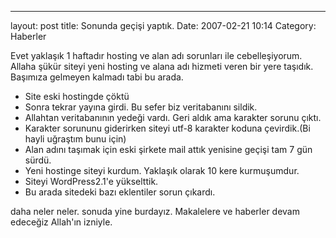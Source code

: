 ---
layout: post
title: Sonunda geçişi yaptık.
Date: 2007-02-21 10:14
Category: Haberler

Evet yaklaşık 1 haftadır hosting ve alan adı sorunları ile
cebelleşiyorum. Allaha şükür siteyi yeni hosting ve alana adı hizmeti
veren bir yere taşıdık. Başımıza gelmeyen kalmadı tabi bu arada.

-   Site eski hostingde çöktü
-   Sonra tekrar yayına girdi. Bu sefer biz veritabanını sildik.
-   Allahtan veritabanının yedeği vardı. Geri aldık ama karakter sorunu
    çıktı.
-   Karakter sorununu giderirken siteyi utf-8 karakter koduna
    çevirdik.(Bi hayli uğraştım bunu için)
-   Alan adını taşımak için eski şirkete mail attık yenisine geçişi tam
    7 gün sürdü.
-   Yeni hostinge siteyi kurdum. Yaklaşık olarak 10 kere kurmuşumdur.
-   Siteyi WordPress2.1'e yükselttik.
-   Bu arada sitedeki bazı eklentiler sorun çıkardı.

daha neler neler. sonuda yine burdayız. Makalelere ve haberler devam
edeceğiz Allah'ın izniyle.


